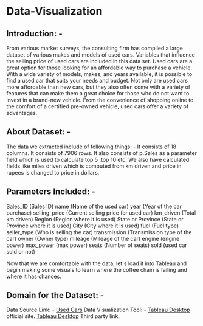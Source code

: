 # Data-Visualization

## Introduction: - 
From various market surveys, the consulting firm has compiled a large dataset of various makes and models of used cars. Variables that influence the selling price of used cars are included in this data set. Used cars are a great option for those looking for an affordable way to purchase a vehicle. With a wide variety of models, makes, and years available, it is possible to find a used car that suits your needs and budget. Not only are used cars more affordable than new cars, but they also often come with a variety of features that can make them a great choice for those who do not want to invest in a brand-new vehicle. From the convenience of shopping online to the comfort of a certified pre-owned vehicle, used cars offer a variety of advantages.

## About Dataset: - 
The data we extracted include of following things: -
It consists of 18 columns.
It consists of 7906 rows.
It also consists of p.Sales  as a parameter field which is used to calculate top 5 ,top 10 etc.
We also have calculated fields like miles driven which is computed from km driven and price in rupees is changed to price in dollars.

## Parameters Included: -
Sales_ID (Sales ID)
name (Name of the used car)
year (Year of the car purchase)
selling_price (Current selling price for used car)
km_driven (Total km driven)
Region (Region where it is used)
State or Province (State or Province where it is used)
City (City where it is used)
fuel (Fuel type)
seller_type (Who is selling the car)
transmission (Transmission type of the car)
owner (Owner type)
mileage (Mileage of the car)
engine (engine power)
max_power (max power)
seats (Number of seats)
sold (used car sold or not)

Now that we are comfortable with the data, let's load it into Tableau and begin making some visuals to learn where the coffee chain is failing and where it has chances.

## Domain for the Dataset: -
Data Source Link: - [Used Cars](https://www.kaggle.com/datasets/shubham1kumar/usedcar-data?select=UserCarData.csv)
Data Visualization Tool: - [Tableau Desktop](https://www.tableau.com/products/desktop) official site.
                           [Tableau Desktop](https://www.filehorse.com/download-tableau-desktop/download/) Third party link.
